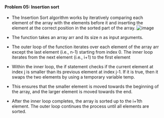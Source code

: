 
#### Problem 05:  Insertion sort


 - The Insertion Sort algorithm works by iteratively comparing each element of the array with the elements before it and inserting the element at the correct position in the sorted part of the array.
  ![image](https://user-images.githubusercontent.com/93985255/235308144-59563289-ef3b-45e0-9574-56426ac7235e.png)

 - The function takes an array arr and its size n as input arguments.

  - The outer loop of the function iterates over each element of the array arr except the last element (i.e., n-1) starting from index 0. The inner loop iterates from the next element (i.e., i+1) to the first element
  - Within the inner loop, the if statement checks if the current element at index j is smaller than its previous element at index j-1. If it is true, then it swaps the two elements by using a temporary variable temp.
  - This ensures that the smaller element is moved towards the beginning of the array, and the larger element is moved towards the end.

  - After the inner loop completes, the array is sorted up to the i+1th element. The outer loop continues the process until all elements are sorted.
 
